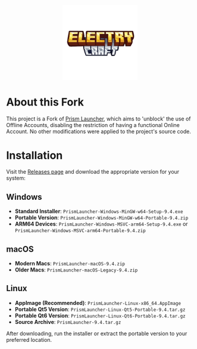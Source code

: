 <p align="center">
<picture>
  <source media="(prefers-color-scheme: dark)" srcset="/program_info/org.prismlauncher.PrismLauncher.logo-darkmode.svg">
  <source media="(prefers-color-scheme: light)" srcset="/program_info/org.prismlauncher.PrismLauncher.logo.svg">
  <img alt="Prism Launcher" src="/program_info/org.prismlauncher.PrismLauncher.logo.svg" width="40%">
</picture>
</p>

# About this Fork

This project is a Fork of [Prism Launcher](https://github.com/PrismLauncher/PrismLauncher), which aims to 'unblock' the use of Offline Accounts, disabling the restriction of having a functional Online Account. No other modifications were applied to the project's source code.

# Installation

Visit the [Releases page](https://github.com/Diegiwg/PrismLauncher-Cracked/releases/) and download the appropriate version for your system:

## Windows
- **Standard Installer**: `PrismLauncher-Windows-MinGW-w64-Setup-9.4.exe`
- **Portable Version**: `PrismLauncher-Windows-MinGW-w64-Portable-9.4.zip`
- **ARM64 Devices**: `PrismLauncher-Windows-MSVC-arm64-Setup-9.4.exe` or `PrismLauncher-Windows-MSVC-arm64-Portable-9.4.zip`

## macOS
- **Modern Macs**: `PrismLauncher-macOS-9.4.zip`
- **Older Macs**: `PrismLauncher-macOS-Legacy-9.4.zip`

## Linux
- **AppImage (Recommended)**: `PrismLauncher-Linux-x86_64.AppImage`
- **Portable Qt5 Version**: `PrismLauncher-Linux-Qt5-Portable-9.4.tar.gz`
- **Portable Qt6 Version**: `PrismLauncher-Linux-Qt6-Portable-9.4.tar.gz`
- **Source Archive**: `PrismLauncher-9.4.tar.gz`

After downloading, run the installer or extract the portable version to your preferred location.
